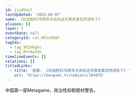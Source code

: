 ```yaml
---
id: jju454st
lastUpdated: '2025-06-07'
name: 《抗战胜利70周年大阅兵这天我老婆突然消失了》
aliases: []
layer: 5
eventDate: null
categoryId: cat_MXtv05QF
tagIds:
  - tag_95IHkghu
  - tag_RYrNofQS
timelineEvents: []
relations: []
titledLinks:
  - title: '链接: 《抗战胜利70周年大阅兵这天我老婆突然消失了》'
    url: 'https://bangumi.tv/subject/184978'
---
```

中国第一部Metagame，政治性抑郁题材警告。
